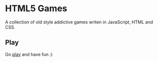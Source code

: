 # HTML5 Games

A collection of old style addictive games writen in JavaScript, HTML and CSS.


## Play

Go [play](http://nityamas.github.io/html5) and have fun :)
